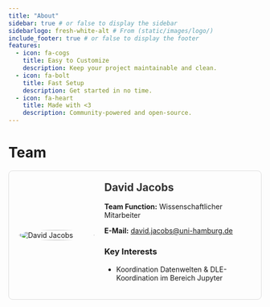 ```yaml
---
title: "About"
sidebar: true # or false to display the sidebar
sidebarlogo: fresh-white-alt # From (static/images/logo/)
include_footer: true # or false to display the footer
features:
  - icon: fa-cogs
    title: Easy to Customize
    description: Keep your project maintainable and clean.
  - icon: fa-bolt
    title: Fast Setup
    description: Get started in no time.
  - icon: fa-heart
    title: Made with <3
    description: Community-powered and open-source.
---
```


# Team

<div style="display: flex; align-items: center; border: 1px solid #ddd; border-radius: 8px; padding: 20px; max-width: 600px;">
  <div style="flex: 0 0 150px; margin-right: 20px;">
    <!-- Replace with actual image URL -->
    <img src="/images/image_david.png" alt="David Jacobs" style="width: 100%; border-radius: 50%;">
  </div>
  <div>
    <h2 style="margin-top: 0; color: #333;">David Jacobs</h2>
    <p><strong>Team Function:</strong> Wissenschaftlicher Mitarbeiter</p>
    <p><strong>E-Mail:</strong> <a href="mailto:david.jacobs@uni-hamburg.de">david.jacobs@uni-hamburg.de</a></p>
    <h3>Key Interests</h3>
    <ul>
      <li>    Koordination Datenwelten & DLE-Koordination im Bereich Jupyter</li>
    </ul>
  </div>
</div>



